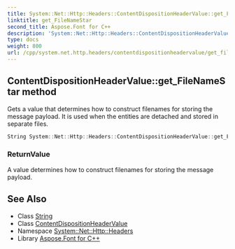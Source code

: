 ```yaml
---
title: System::Net::Http::Headers::ContentDispositionHeaderValue::get_FileNameStar method
linktitle: get_FileNameStar
second_title: Aspose.Font for C++
description: 'System::Net::Http::Headers::ContentDispositionHeaderValue::get_FileNameStar method. Gets a value that determines how to construct filenames for storing the message payload. It is used when the entities are detached and stored in separate files in C++.'
type: docs
weight: 800
url: /cpp/system.net.http.headers/contentdispositionheadervalue/get_filenamestar/
---
```

## ContentDispositionHeaderValue::get_FileNameStar method


Gets a value that determines how to construct filenames for storing the message payload. It is used when the entities are detached and stored in separate files.

```cpp
String System::Net::Http::Headers::ContentDispositionHeaderValue::get_FileNameStar()
```


### ReturnValue

A value determines how to construct filenames for storing the message payload.

## See Also

* Class [String](../../../system/string/)
* Class [ContentDispositionHeaderValue](../)
* Namespace [System::Net::Http::Headers](../../)
* Library [Aspose.Font for C++](../../../)
